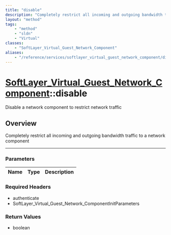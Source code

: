 ```yaml
---
title: "disable"
description: "Completely restrict all incoming and outgoing bandwidth traffic to a network component"
layout: "method"
tags:
    - "method"
    - "sldn"
    - "Virtual"
classes:
    - "SoftLayer_Virtual_Guest_Network_Component"
aliases:
    - "/reference/services/softlayer_virtual_guest_network_component/disable"
---
```

# [SoftLayer_Virtual_Guest_Network_Component](/reference/services/SoftLayer_Virtual_Guest_Network_Component)::disable


Disable a network component to restrict network traffic


## Overview 
Completely restrict all incoming and outgoing bandwidth traffic to a network component 

-----

### Parameters 
|Name | Type | Description |
| --- | --- | --- |


### Required Headers
* authenticate
* SoftLayer_Virtual_Guest_Network_ComponentInitParameters


### Return Values
* boolean




